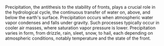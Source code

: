 
Precipitation, the antithesis to the stability of fronts, plays a crucial role in the hydrological cycle, the continuous transfer of water on, above, and below the earth's surface. Precipitation occurs when atmospheric water vapor condenses and falls under gravity. Such processes typically occur in cooler air masses, where saturation vapor pressure is lower. Precipitation varies in form, from drizzle, rain, sleet, snow, to hail, each depending on atmospheric conditions, notably temperature and the state of the front.

